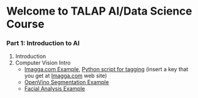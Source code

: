 # Welcome to TALAP AI/Data Science Course

### Part 1: Introduction to AI
1. Introduction
2. Computer Vision Intro
   - [Imagga.com Example](1-Intro/2-Vision/Imagga/Imagga.ipynb), [Python script for tagging](1-Intro/2-Vision/Imagga/imgtags.py) (insert a key that you get at [Imagga.com](http://Imagga.com) web site)
   - [OpenVino Segmentation Example](1-Intro/2-Vision/OpenVino/OpenVinoSegmentation.ipynb)
   - [Facial Analysis Example](1-Intro/2-Vision//FaceAPI/FaceAPI.ipynb)
